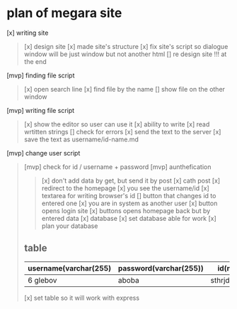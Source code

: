 # plan of megara site
[x] writing site
>[x] design site
>[x] made site's structure
>[x] fix site's script so dialogue window will be just window but not another html
>[] re design site !!! at the end

[mvp] finding file script
>[x] open search line
>[x] find file by the name
>[] show file on the other window

[mvp] writing file script
>[x] show the editor so user can use it
>[x] ability to write
>[x] read wrtitten strings
>[] check for errors
>[x] send the text to the server
>[x] save the text as username/id-name.md

[mvp] change user script
>[mvp] check for id / username + password
>[mvp] aunthefication
>>[x] don't add data by get, but send it by post
>>[x] cath post
>>[x] redirect to the homepage
>[x] you see the username/id
>[x] textarea for writing browser's id
>[] button that changes id to entered one
>[x] you are in system as another user
>[x] button opens login site
>[x] buttons opens homepage back but by entered data
[x] database
>[x] set database able for work
>[x] plan your database
>## table 
>|username(varchar(255)|password(varchar(255))|id(mediumtext)
>|---|---|---|
>|6 glebov             |aboba                 |sthrjdhmjdghmfghm
>
>[x] set table so it will work with express
